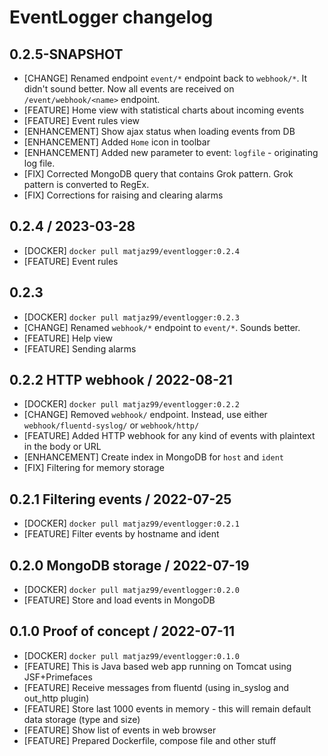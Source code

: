 # EventLogger changelog

## 0.2.5-SNAPSHOT

* [CHANGE] Renamed endpoint `event/*` endpoint back to `webhook/*`. It didn't sound better. 
Now all events are received on `/event/webhook/<name>` endpoint.
* [FEATURE] Home view with statistical charts about incoming events
* [FEATURE] Event rules view
* [ENHANCEMENT] Show ajax status when loading events from DB
* [ENHANCEMENT] Added `Home` icon in toolbar
* [ENHANCEMENT] Added new parameter to event: `logfile` - originating log file.
* [FIX] Corrected MongoDB query that contains Grok pattern. Grok pattern is converted to RegEx.
* [FIX] Corrections for raising and clearing alarms


## 0.2.4 / 2023-03-28

* [DOCKER] `docker pull matjaz99/eventlogger:0.2.4`
* [FEATURE] Event rules

## 0.2.3

* [DOCKER] `docker pull matjaz99/eventlogger:0.2.3`
* [CHANGE] Renamed `webhook/*` endpoint to `event/*`. Sounds better.
* [FEATURE] Help view
* [FEATURE] Sending alarms

## 0.2.2 HTTP webhook / 2022-08-21

* [DOCKER] `docker pull matjaz99/eventlogger:0.2.2`
* [CHANGE] Removed `webhook/` endpoint. Instead, use either `webhook/fluentd-syslog/` or `webhook/http/`
* [FEATURE] Added HTTP webhook for any kind of events with plaintext in the body or URL
* [ENHANCEMENT] Create index in MongoDB for `host` and `ident`
* [FIX] Filtering for memory storage

## 0.2.1 Filtering events / 2022-07-25

* [DOCKER] `docker pull matjaz99/eventlogger:0.2.1`
* [FEATURE] Filter events by hostname and ident

## 0.2.0 MongoDB storage / 2022-07-19

* [DOCKER] `docker pull matjaz99/eventlogger:0.2.0`
* [FEATURE] Store and load events in MongoDB

## 0.1.0 Proof of concept / 2022-07-11

* [DOCKER] `docker pull matjaz99/eventlogger:0.1.0`
* [FEATURE] This is Java based web app running on Tomcat using JSF+Primefaces
* [FEATURE] Receive messages from fluentd (using in_syslog and out_http plugin)
* [FEATURE] Store last 1000 events in memory - this will remain default data storage (type and size)
* [FEATURE] Show list of events in web browser
* [FEATURE] Prepared Dockerfile, compose file and other stuff
